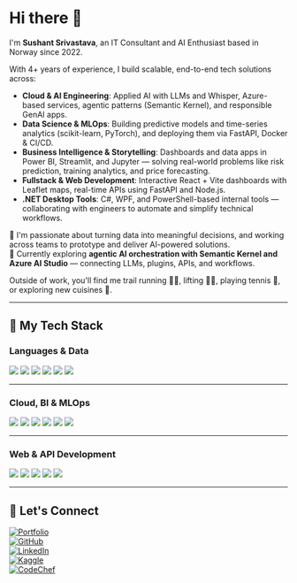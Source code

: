 # Hi there 👋

I'm **Sushant Srivastava**, an IT Consultant and AI Enthusiast based in Norway since 2022.

With 4+ years of experience, I build scalable, end-to-end tech solutions across:
- **Cloud & AI Engineering**: Applied AI with LLMs and Whisper, Azure-based services, agentic patterns (Semantic Kernel), and responsible GenAI apps.
- **Data Science & MLOps**: Building predictive models and time-series analytics (scikit-learn, PyTorch), and deploying them via FastAPI, Docker & CI/CD.
- **Business Intelligence & Storytelling**: Dashboards and data apps in Power BI, Streamlit, and Jupyter — solving real-world problems like risk prediction, training analytics, and price forecasting.
- **Fullstack & Web Development**: Interactive React + Vite dashboards with Leaflet maps, real-time APIs using FastAPI and Node.js.
- **.NET Desktop Tools**: C#, WPF, and PowerShell-based internal tools — collaborating with engineers to automate and simplify technical workflows.

🚀 I'm passionate about turning data into meaningful decisions, and working across teams to prototype and deliver AI-powered solutions.  
🧠 Currently exploring **agentic AI orchestration with Semantic Kernel and Azure AI Studio** — connecting LLMs, plugins, APIs, and workflows.

Outside of work, you'll find me trail running 🏃‍♂️, lifting 🏋️‍♂️, playing tennis 🎾, or exploring new cuisines 🍲.

---

## 🧰 My Tech Stack

### Languages & Data
<p float="left">
  <img src="https://img.shields.io/badge/Python-3776AB?style=for-the-badge&logo=python&logoColor=white" />
  <img src="https://img.shields.io/badge/C++-00599C?style=for-the-badge&logo=c%2B%2B&logoColor=white" />
  <img src="https://img.shields.io/badge/pandas-150458?style=for-the-badge&logo=pandas&logoColor=white" />
  <img src="https://img.shields.io/badge/scikit--learn-F7931E?style=for-the-badge&logo=scikit-learn&logoColor=white" />
  <img src="https://img.shields.io/badge/TensorFlow-FF6F00?style=for-the-badge&logo=tensorflow&logoColor=white" />
  <img src="https://img.shields.io/badge/PyTorch-EE4C2C?style=for-the-badge&logo=pytorch&logoColor=white" />
</p>

---

### Cloud, BI & MLOps
<p float="left">
  <img src="https://img.shields.io/badge/Power%20BI-F2C811?style=for-the-badge&logo=power-bi&logoColor=white" />
  <img src="https://img.shields.io/badge/Azure-0089D6?style=for-the-badge&logo=microsoft-azure&logoColor=white" />
  <img src="https://img.shields.io/badge/AWS-232F3E?style=for-the-badge&logo=amazon-aws&logoColor=white" />
  <img src="https://img.shields.io/badge/Docker-2496ED?style=for-the-badge&logo=docker&logoColor=white" />
  <img src="https://img.shields.io/badge/GitHub%20Actions-2088FF?style=for-the-badge&logo=github-actions&logoColor=white" />
  <img src="https://img.shields.io/badge/Terraform-844FBA?style=for-the-badge&logo=terraform&logoColor=white" />
</p>

---

### Web & API Development  
<p float="left">
  <img src="https://img.shields.io/badge/React-61DAFB?style=for-the-badge&logo=react&logoColor=white" />
  <img src="https://img.shields.io/badge/Vite-646CFF?style=for-the-badge&logo=vite&logoColor=white" />
  <img src="https://img.shields.io/badge/Leaflet-199900?style=for-the-badge&logo=leaflet&logoColor=white" />
  <img src="https://img.shields.io/badge/Node.js-339933?style=for-the-badge&logo=node.js&logoColor=white" />
  <img src="https://img.shields.io/badge/Flask-000000?style=for-the-badge&logo=flask&logoColor=white" />
</p>

---

## 🔗 Let's Connect

[![Portfolio](https://img.shields.io/badge/Portfolio-visit-blue?style=for-the-badge)](https://sushantsriv.github.io/portfolio/)  
[![GitHub](https://img.shields.io/badge/GitHub-SushantSriv-black?style=for-the-badge&logo=github)](https://github.com/SushantSriv)  
[![LinkedIn](https://img.shields.io/badge/LinkedIn-connect-blue?style=for-the-badge&logo=linkedin)](https://www.linkedin.com/in/sushant-srivastava-b72331219/)  
[![Kaggle](https://img.shields.io/badge/Kaggle-data-orange?style=for-the-badge&logo=kaggle)](https://www.kaggle.com/sushant198)  
[![CodeChef](https://img.shields.io/badge/CodeChef-cookrank-5B4638?style=for-the-badge&logo=codechef)](https://www.codechef.com/users/sushant_sri)
